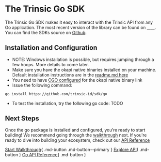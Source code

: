 # The Trinsic Go SDK

The Trinsic Go SDK makes it easy to interact with the Trinsic API from any Go application. The most recent version of the library can be found on ____. You can find the SDKs source on [Github](https://github.com/trinsic-id/sdk/go).

## Installation and Configuration
* NOTE: Windows installation is possible, but requires jumping through a few hoops. More details to come later.
* Make sure you have the okapi native binaries installed on your machine. Default installation instructions are in the [readme.md here](https://github.com/trinsic-id/okapi/)
* You need to have [CGO configured](https://pkg.go.dev/cmd/cgo) for the okapi native binary link
* Issue the following command:
```bash
go install https://github.com/trinsic-id/sdk/go
```
* To test the installation, try the following go code:
TODO

## Next Steps
Once the go package is installed and configured, you're ready to start building! We recommend going through the [walkthrough](../walkthroughs/vaccination.md) next. If you're ready to dive into building your ecosystem, check out our [API Reference](../reference/index.md)

[Start Walkthrough](../walkthroughs/vaccination.md){ .md-button .md-button--primary } [Explore API](../reference/index.md){ .md-button } [Go API Reference](../reference/go/index.md){ .md-button }



